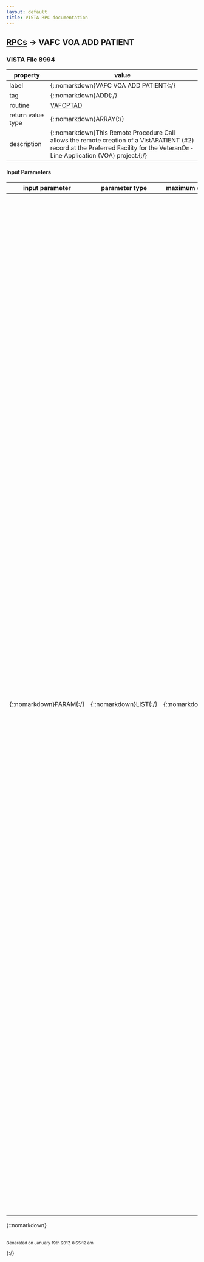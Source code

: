 ```yaml
---
layout: default
title: VISTA RPC documentation
---
```




## [RPCs](TableOfContent.md) &#8594; VAFC VOA ADD PATIENT 



### VISTA File 8994 


 property | value 
--- | --- 
 label | {::nomarkdown}VAFC VOA ADD PATIENT{:/}
 tag | {::nomarkdown}ADD{:/}
 routine | [VAFCPTAD](http://code.osehra.org/dox/Routine_VAFCPTAD_source.html)
 return value type | {::nomarkdown}ARRAY{:/}
 description | {::nomarkdown}This Remote Procedure Call allows the remote creation of a VistAPATIENT (#2) record at the Preferred Facility for the VeteranOn-Line Application (VOA) project.{:/}

#### Input Parameters

| input parameter | parameter type | maximum data length | required | description | 
| --- | --- | --- | --- | --- | 
| {::nomarkdown}PARAM{:/} | {::nomarkdown}LIST{:/} | {::nomarkdown}2000{:/} | {::nomarkdown}true{:/} | {::nomarkdown}PARAM may contain the following values: (R) Required (O) OptionalThe values are passed into this RPC from the Master Patient Index (MPI) via the MPI PSIM ADD PREF FACILITY Remote Procedure.  If internal formatvalues are sent, they are converted to the external value for the UPDATE^DIE call.          (R) PARAM(\PRFCLTY\) = Preferred Facility Station Number.  Must be                             the same as the receiving site.     (R) PARAM(\NAME\) = Last Name^First Name^Middle Name^Suffix is                         converted to: Last Name<comma>First Name<space>                         Middle Name<space>Suffix                         NAME of the applicant to be added to the PATIENT                         (#2) file.     (R) PARAM(\GENDER\) = External format - MALE or FEMALE                           SEX of the applicant to be added to the PATIENT                           (#2) file.     (R) PARAM(\DOB\) = External date format; can be imprecise. Month                        and/or day alone, without year is not allowed.                        DATE OF BIRTH of the applicant to be added to the                        PATIENT (#2) file.     (R) PARAM(\SSN\) = Format: nine numbers / no dashes, or a NULL value.                        If SSN is sent with a null value, then on the                        VistA side, the patient is given a PSEUDO SSN                        number and the PSEUDO SSN REASON field is also set                        to \SSN UNKNOWN/FOLLOW-UP REQUIRED\.  SOCIAL                        SECURITY NUMBER of the applicant to be added to                        the PATIENT (#2) file.     (R) PARAM(\SRVCNCTD\) = YES or NO                             Is the applicant to be added to the PATIENT                             (#2) file SERVICE CONNECTED?     (R) PARAM(\TYPE\) = Primary patient TYPE:                         ACTIVE DUTY,                         ALLIED VETERAN,                         COLLATERAL,                         EMPLOYEE,                         MILITARY RETIREE,                         NON-VETERAN (OTHER),                         NSC VETERAN,                         SC VETERAN, OR                         TRICARE                         Primary patient TYPE of the applicant to be added                         to the PATIENT (#2) file.     (R) PARAM(\VET\) = YES or NO                        Is the applicant to be added to the PATIENT (#2)                        file a VETERAN?     (R) PARAM(\FULLICN \) = A 10 digit NUMBER, followed by V (delimiter),                             followed by a 6 digit CHECKSUM NUMBER.                             The full INTEGRATION CONTROL NUMBER (ICN)                             of the applicant to be added to the PATIENT                             (#2) file.              (O) PARAM(\POBCTY\) = City name.  PLACE OF BIRTH [CITY] of the                            applicant to be added to the PATIENT (#2) file.     (O) PARAM(\POBST\) = The incoming 2 character STATE ABBREVIATION                          is converted to the STATE NAME.  PLACE OF                          BIRTH [STATE] of the applicant to be added                          to the PATIENT (#2) file.     (O) PARAM(\MMN\) = MOTHER'S MAIDEN NAME.  Maiden name of the mother                        of the applicant to be added to the PATIENT (#2)                         file.     (O) PARAM(\MBI\) = MULTIPLE BIRTH INDICATOR. Y or N     (O) PARAM(\ALIAS\,#) = ALIAS NAME (Last Name^First Name^Middle                            Name^Suffix) is converted to: (Last Name                            <comma>First Name<space>Middle Name<space>                            Suffix)^ALIAS SSN                            The # subscript is a sequential number.{:/} | 

{::nomarkdown} <br/><br/><p style="font-size: 11px">Generated on January 19th 2017, 8:55:12 am</p>{:/}